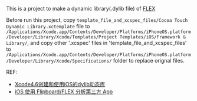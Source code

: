 This is a project to make a dynamic library(.dylib file) of [FLEX](https://github.com/qiaoxueshi/FLEXDynamicLibProject)

Before run this project, copy `template_file_and_xcspec_files/Cocoa Touch Dynamic Library.xctemplate` file to `/Applications/Xcode.app/Contents/Developer/Platforms/iPhoneOS.platform/Developer/Library/Xcode/Templates/Project Templates/iOS/Framework & Library/`, and copy other '.xcspec' files in 'template_file_and_xcspec_files' to `/Applications/Xcode.app/Contents/Developer/Platforms/iPhoneOS.platform/Developer/Library/Xcode/Specifications/` folder to replace orignal files.

REF:

* [Xcode4.6创建和使用iOS的dylib动态库](http://blog.csdn.net/hursing/article/details/8951958)
* [iOS 使用 Flipboard/FLEX 分析第三方 App](http://itony.me/774.html)